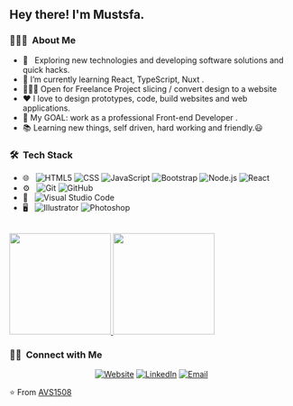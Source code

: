 
<h2> Hey there! I'm Mustsfa.</h2>

<h3> 👨🏻‍💻 &nbsp;About Me </h3>

- 🤔 &nbsp; Exploring new technologies and developing software solutions and quick hacks.
- 🌱 I’m currently learning React, TypeScript, Nuxt .
- 👨🏼‍💻 Open for Freelance Project slicing / convert design to a website
- ❤️ I love to design prototypes, code, build websites and web applications.
- 🔌 My GOAL: work as a professional Front-end Developer .
- 📚 Learning new things, self driven, hard working and friendly.😃

<h3> 🛠 &nbsp;Tech Stack</h3>

- 🌐 &nbsp;
  ![HTML5](https://img.shields.io/badge/-HTML5-333333?style=flat&logo=HTML5)
  ![CSS](https://img.shields.io/badge/-CSS-333333?style=flat&logo=CSS3&logoColor=1572B6)
  ![JavaScript](https://img.shields.io/badge/-JavaScript-333333?style=flat&logo=javascript)
  ![Bootstrap](https://img.shields.io/badge/-Bootstrap-333333?style=flat&logo=bootstrap&logoColor=563D7C)
  ![Node.js](https://img.shields.io/badge/-Node.js-333333?style=flat&logo=node.js)
  ![React](https://img.shields.io/badge/-React-333333?style=flat&logo=react)
- ⚙️ &nbsp;
  ![Git](https://img.shields.io/badge/-Git-333333?style=flat&logo=git)
  ![GitHub](https://img.shields.io/badge/-GitHub-333333?style=flat&logo=github)
- 🔧 &nbsp;
  ![Visual Studio Code](https://img.shields.io/badge/-Visual%20Studio%20Code-333333?style=flat&logo=visual-studio-code&logoColor=007ACC)
- 🖥 &nbsp;
  ![Illustrator](https://img.shields.io/badge/-Illustrator-333333?style=flat&logo=adobe-illustrator)
  ![Photoshop](https://img.shields.io/badge/-Photoshop-333333?style=flat&logo=adobe-photoshop)
<br/>

<a href="https://github.com/AVS1508">
  <img height="180em" src="https://github-readme-stats.vercel.app/api?username=AVS1508&theme=buefy&show_icons=true" />
  <img height="180em" src="https://github-readme-stats.vercel.app/api/top-langs/?username=AVS1508&theme=buefy&layout=compact" />
</a>

<br/>

<h3> 🤝🏻 &nbsp;Connect with Me </h3>

<p align="center">
<a href="https://mustafadabah.netlify.app"><img alt="Website" src="https://mustafadabah.netlify.app"></a>
<a href="https://www.linkedin.com/in/mustafa-dabah-ab58661a3/"><img alt="LinkedIn" src="https://img.shields.io/badge/LinkedIn-Aditya%20Vikram%20Singh-blue?style=flat-mustafaDabah=linkedin"></a>
<a href="mustafadabah5555@gmail.com"><img alt="Email" src="https://img.shields.io/badge/Email-avsingh@umass.edu-blue?style=mustafadabah5555"></a>
</p>

⭐️ From [AVS1508](https://github.com/AVS1508)
